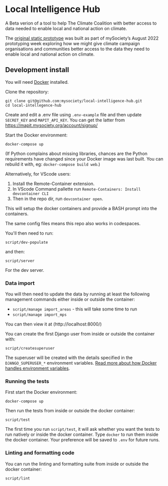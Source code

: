 # Local Intelligence Hub

A Beta verion of a tool to help The Climate Coalition with better access
to data needed to enable local and national action on climate.

The [original static prototype](https://github.com/mysociety/local-intelligence-hub/commit/4fab6ff08401d4e4c29615ab07ff4f6c4f4e6050) was built as part of mySociety’s August 2022 prototyping week exploring how we might give climate campaign organisations and communities better access to the data they need to enable local and national action on climate.

## Development install

You will need [Docker](https://docs.docker.com/desktop/) installed.

Clone the repository:

    git clone git@github.com:mysociety/local-intelligence-hub.git
    cd local-intellegence-hub

Create and edit a .env file using `.env-example` file and then
update `SECRET_KEY` and `MAPIT_API_KEY`. You can get the latter from https://mapit.mysociety.org/account/signup/

Start the Docker environment:

    docker-compose up

(If Python complains about missing libraries, chances are the Python requirements have changed since your Docker image was last built. You can rebuild it with, eg: `docker-compose build web`.)

Alternatively, for VScode users:

1. Install the Remote-Container extension.
2. In VScode Command pallette run `Remote-Containers: Install devcontainer CLI`
3. Then in the repo dir, run `devcontainer open`.

This will setup the docker containers and provide a BASH prompt into the containers. 

The same config files means this repo also works in codespaces.

You'll then need to run:

    script/dev-populate

and then:

    script/server

For the dev server. 


### Data import

You will then need to update the data by running at least the following management commands either inside or outside the container:

* `script/manage import_areas` - this will take some time to run
* `script/manage import_mps`

You can then view it at (http://localhost:8000/)

You can create the first Django user from inside or outside the container with:

    script/createsuperuser

The superuser will be created with the details specified in the `DJANGO_SUPERUSER_*` environment variables. [Read more about how Docker handles environment variables](https://docs.docker.com/compose/envvars-precedence/).

### Running the tests

First start the Docker environment:

    docker-compose up

Then run the tests from inside or outside the docker container:

    script/test

The first time you run `script/test`, it will ask whether you want the tests to run natively or inside the docker container. Type `docker` to run them inside the docker container. Your preference will be saved to `.env` for future runs.

### Linting and formatting code

You can run the linting and formatting suite from inside or outside the docker container:

    script/lint
